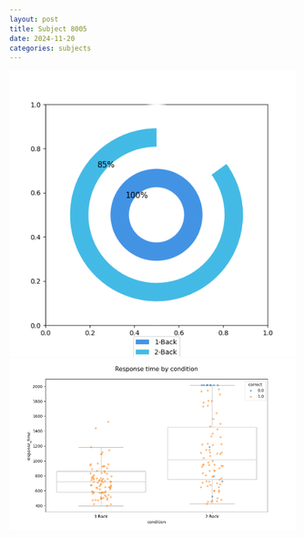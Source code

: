 ```yaml
---
layout: post
title: Subject 8005
date: 2024-11-20
categories: subjects
---
```


![](data/8005/run-5/8005_accuracy_by_condition.png)
![](data/8005/run-5/8005_response_time_by_condition.png)

